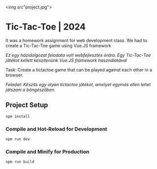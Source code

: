 <img src"project.jpg">
# Tic-Tac-Toe | 2024


It was a homework assignment for web development class. We had to create a Tic-Tac-Toe game using Vue.JS framework

<i>Ez egy házidolgozat feladata volt webfejlesztés órára. Egy Tic-Tac-Toe játékot kellett készítenünk Vue.JS framework használatával</i>


Task: Create a tictactoe game that can be played against each other in a browser.

<i>Feladat: Készíts egy olyan tictactoe játékot, amelyet egymás ellen lehet játszani a böngészőben.</i>


## Project Setup

```sh
npm install
```

### Compile and Hot-Reload for Development

```sh
npm run dev
```

### Compile and Minify for Production

```sh
npm run build
```
